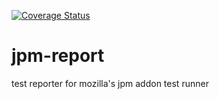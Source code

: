 [![Coverage Status](https://coveralls.io/repos/drazisil/jpm-report/badge.svg?branch=master&service=github)](https://coveralls.io/github/drazisil/jpm-report?branch=master)

# jpm-report

test reporter for mozilla's jpm addon test runner
